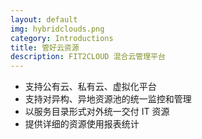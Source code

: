 ```yaml
---
layout: default
img: hybridclouds.png
category: Introductions
title: 管好云资源
description: FIT2CLOUD 混合云管理平台
---
```


 * 支持公有云、私有云、虚拟化平台
 * 支持对异构、异地资源池的统一监控和管理
 * 以服务目录形式对外统一交付 IT 资源
 * 提供详细的资源使用报表统计
